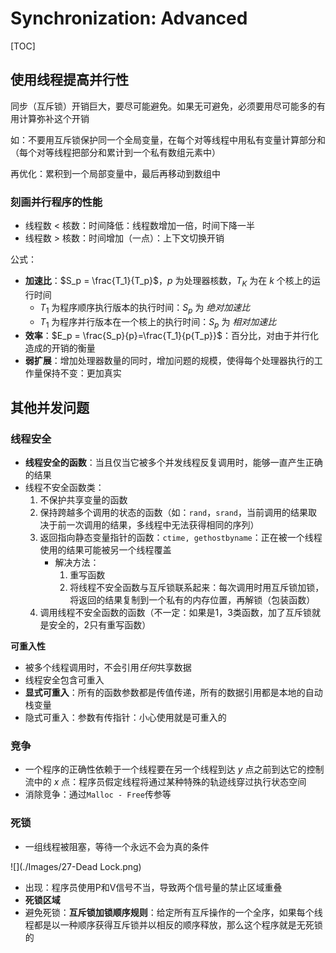 # Synchronization: Advanced

[TOC]



## 使用线程提高并行性

同步（互斥锁）开销巨大，要尽可能避免。如果无可避免，必须要用尽可能多的有用计算弥补这个开销

如：不要用互斥锁保护同一个全局变量，在每个对等线程中用私有变量计算部分和（每个对等线程把部分和累计到一个私有数组元素中）

再优化：累积到一个局部变量中，最后再移动到数组中



### 刻画并行程序的性能

* 线程数 $<$ 核数：时间降低：线程数增加一倍，时间下降一半
* 线程数 $>$ 核数：时间增加（一点）：上下文切换开销

公式：

* **加速比**：$S_p = \frac{T_1}{T_p}$，$p$ 为处理器核数，$T_K$ 为在 $k$ 个核上的运行时间
  * $T_1$ 为程序顺序执行版本的执行时间：$S_p$ 为 *绝对加速比*
  * $T_1$ 为程序并行版本在一个核上的执行时间：$S_p$ 为 *相对加速比*
* **效率**：$E_p = \frac{S_p}{p}=\frac{T_1}{p{T_p}}$：百分比，对由于并行化造成的开销的衡量
* **弱扩展**：增加处理器数量的同时，增加问题的规模，使得每个处理器执行的工作量保持不变：更加真实



## 其他并发问题

### 线程安全

* **线程安全的函数**：当且仅当它被多个并发线程反复调用时，能够一直产生正确的结果
* 线程不安全函数类：
  1. 不保护共享变量的函数
  2. 保持跨越多个调用的状态的函数（如：`rand`，`srand`，当前调用的结果取决于前一次调用的结果，多线程中无法获得相同的序列）
  3. 返回指向静态变量指针的函数：`ctime, gethostbyname`：正在被一个线程使用的结果可能被另一个线程覆盖
     * 解决方法：
       1. 重写函数
       2. 将线程不安全函数与互斥锁联系起来：每次调用时用互斥锁加锁，将返回的结果复制到一个私有的内存位置，再解锁（包装函数）
  4. 调用线程不安全函数的函数（不一定：如果是1，3类函数，加了互斥锁就是安全的，2只有重写函数）

**可重入性**

* 被多个线程调用时，不会引用*任何*共享数据
* 线程安全包含可重入
* **显式可重入**：所有的函数参数都是传值传递，所有的数据引用都是本地的自动栈变量
* 隐式可重入：参数有传指针：小心使用就是可重入的



### 竞争

* 一个程序的正确性依赖于一个线程要在另一个线程到达 $y$ 点之前到达它的控制流中的 $x$ 点：程序员假定线程将通过某种特殊的轨迹线穿过执行状态空间
* 消除竞争：通过`Malloc - Free`传参等



### 死锁

* 一组线程被阻塞，等待一个永远不会为真的条件

![](./Images/27-Dead Lock.png)

* 出现：程序员使用P和V信号不当，导致两个信号量的禁止区域重叠
* **死锁区域**
* 避免死锁：**互斥锁加锁顺序规则**：给定所有互斥操作的一个全序，如果每个线程都是以一种顺序获得互斥锁并以相反的顺序释放，那么这个程序就是无死锁的
